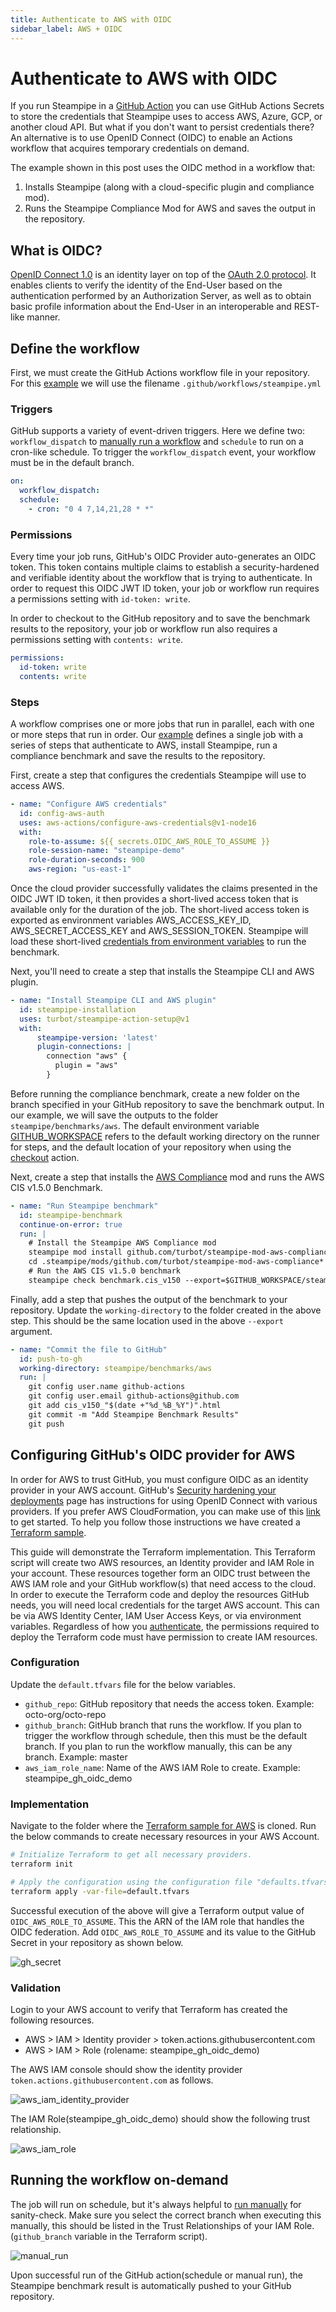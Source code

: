```yaml
---
title: Authenticate to AWS with OIDC
sidebar_label: AWS + OIDC
---
```


# Authenticate to AWS with OIDC

If you run Steampipe in a [GitHub Action](https://steampipe.io/docs/integrations/github_actions/installing_steampipe) you can use GitHub Actions Secrets to store the credentials that Steampipe uses to access AWS, Azure, GCP, or another cloud API. But what if you don't want to persist credentials there? An alternative is to use OpenID Connect (OIDC) to enable an Actions workflow that acquires temporary credentials on demand.

The example shown in this post uses the OIDC method in a workflow that:

1. Installs Steampipe (along with a cloud-specific plugin and compliance mod).
2. Runs the Steampipe Compliance Mod for AWS and saves the output in the repository.

## What is OIDC?

[OpenID Connect 1.0](https://openid.net/specs/openid-connect-core-1_0.html) is an identity layer on top of the [OAuth 2.0 protocol](https://www.rfc-editor.org/rfc/rfc6749). It enables clients to verify the identity of the End-User based on the authentication performed by an Authorization Server, as well as to obtain basic profile information about the End-User in an interoperable and REST-like manner.

## Define the workflow

First, we must create the GitHub Actions workflow file in your repository. For this [example](https://github.com/turbot/steampipe-samples/blob/main/all/github-actions-oidc/aws/steampipe-sample-aws-workflow.yml) we will use the filename `.github/workflows/steampipe.yml`

### Triggers

GitHub supports a variety of event-driven triggers. Here we define two: `workflow_dispatch` to [manually run a workflow](https://docs.github.com/en/actions/managing-workflow-runs/manually-running-a-workflow) and `schedule` to run on a cron-like schedule. To trigger the `workflow_dispatch` event, your workflow must be in the default branch.

```yaml
on:
  workflow_dispatch:
  schedule:
    - cron: "0 4 7,14,21,28 * *"
```

### Permissions

Every time your job runs, GitHub's OIDC Provider auto-generates an OIDC token. This token contains multiple claims to establish a security-hardened and verifiable identity about the workflow that is trying to authenticate. In order to request this OIDC JWT ID token, your job or workflow run requires a permissions setting with `id-token: write`.

In order to checkout to the GitHub repository and to save the benchmark results to the repository, your job or workflow run also requires a permissions setting with `contents: write`.

```yaml
permissions:
  id-token: write
  contents: write
```

### Steps

A workflow comprises one or more jobs that run in parallel, each with one or more steps that run in order. Our [example](https://github.com/turbot/steampipe-samples/blob/d1658920c41da9ff5a2b98ab981ad330f2ee34a8/all/github-actions-oidc/aws/steampipe-sample-aws-workflow.yml#L15) defines a single job with a series of steps that authenticate to AWS, install Steampipe, run a compliance benchmark and save the results to the repository.

First, create a step that configures the credentials Steampipe will use to access AWS.

```yaml
- name: "Configure AWS credentials"
  id: config-aws-auth
  uses: aws-actions/configure-aws-credentials@v1-node16
  with:
    role-to-assume: ${{ secrets.OIDC_AWS_ROLE_TO_ASSUME }}
    role-session-name: "steampipe-demo"
    role-duration-seconds: 900
    aws-region: "us-east-1"
```

Once the cloud provider successfully validates the claims presented in the OIDC JWT ID token, it then provides a short-lived access token that is available only for the duration of the job. The short-lived access token is exported as environment variables AWS_ACCESS_KEY_ID, AWS_SECRET_ACCESS_KEY and AWS_SESSION_TOKEN.
Steampipe will load these short-lived [credentials from environment variables](https://hub.steampipe.io/plugins/turbot/aws#credentials-from-environment-variables) to run the benchmark.

Next, you'll need to create a step that installs the Steampipe CLI and AWS plugin.

```yaml
- name: "Install Steampipe CLI and AWS plugin"
  id: steampipe-installation
  uses: turbot/steampipe-action-setup@v1
  with:
      steampipe-version: 'latest'
      plugin-connections: |
        connection "aws" {
          plugin = "aws"
        }
```

Before running the compliance benchmark, create a new folder on the branch specified in your GitHub repository to save the benchmark output. In our example, we will save the outputs to the folder `steampipe/benchmarks/aws`. The default environment variable [GITHUB_WORKSPACE](https://docs.github.com/en/actions/learn-github-actions/variables#default-environment-variables) refers to the default working directory on the runner for steps, and the default location of your repository when using the [checkout](https://github.com/actions/checkout) action.

Next, create a step that installs the [AWS Compliance](https://hub.steampipe.io/mods/turbot/aws_compliance) mod and runs the AWS CIS v1.5.0 Benchmark.

```yaml
- name: "Run Steampipe benchmark"
  id: steampipe-benchmark
  continue-on-error: true
  run: |
    # Install the Steampipe AWS Compliance mod
    steampipe mod install github.com/turbot/steampipe-mod-aws-compliance
    cd .steampipe/mods/github.com/turbot/steampipe-mod-aws-compliance*
    # Run the AWS CIS v1.5.0 benchmark
    steampipe check benchmark.cis_v150 --export=$GITHUB_WORKSPACE/steampipe/benchmarks/aws/cis_v150_"$(date +"%d_%B_%Y")".html --output=none
```

Finally, add a step that pushes the output of the benchmark to your repository. Update the `working-directory` to the folder created in the above step. This should be the same location used in the above `--export` argument.

```yaml
- name: "Commit the file to GitHub"
  id: push-to-gh
  working-directory: steampipe/benchmarks/aws
  run: |
    git config user.name github-actions
    git config user.email github-actions@github.com
    git add cis_v150_"$(date +"%d_%B_%Y")".html
    git commit -m "Add Steampipe Benchmark Results"
    git push
```

## Configuring GitHub's OIDC provider for AWS

In order for AWS to trust GitHub, you must configure OIDC as an identity provider in your AWS account. GitHub's [Security hardening your deployments](https://docs.github.com/en/actions/deployment/security-hardening-your-deployments) page has instructions for using OpenID Connect with various providers. If you prefer AWS CloudFormation, you can make use of this [link](https://github.com/aws-actions/configure-aws-credentials#sample-iam-role-cloudformation-template) to get started. To help you follow those instructions we have created a [Terraform sample](https://github.com/turbot/steampipe-samples/tree/main/all/github-actions-oidc/aws).

This guide will demonstrate the Terraform implementation. This Terraform script will create two AWS resources, an Identity provider and IAM Role in your account. These resources together form an OIDC trust between the AWS IAM role and your GitHub workflow(s) that need access to the cloud. In order to execute the Terraform code and deploy the resources GitHub needs, you will need local credentials for the target AWS account. This can be via AWS Identity Center, IAM User Access Keys, or via environment variables. Regardless of how you [authenticate](https://registry.terraform.io/providers/hashicorp/aws/latest/docs#authentication-and-configuration), the permissions required to deploy the Terraform code must have permission to create IAM resources.

### Configuration

Update the `default.tfvars` file for the below variables.

* `github_repo`: GitHub repository that needs the access token. Example: octo-org/octo-repo
* `github_branch`: GitHub branch that runs the workflow. If you plan to trigger the workflow through schedule, then this must be the default branch. If you plan to run the workflow manually, this can be any branch. Example: master
* `aws_iam_role_name`: Name of the AWS IAM Role to create. Example: steampipe_gh_oidc_demo

### Implementation

Navigate to the folder where the [Terraform sample for AWS](https://github.com/turbot/steampipe-samples/tree/main/all/github-actions-oidc/aws) is cloned. Run the below commands to create necessary resources in your AWS Account.

```bash
# Initialize Terraform to get all necessary providers.
terraform init

# Apply the configuration using the configuration file "defaults.tfvars"
terraform apply -var-file=default.tfvars
```

Successful execution of the above will give a Terraform output value of `OIDC_AWS_ROLE_TO_ASSUME`. This the ARN of the IAM role that handles the OIDC federation. Add `OIDC_AWS_ROLE_TO_ASSUME` and its value to the GitHub Secret in your repository as shown below.

<div style={{"marginBottom":"2em","borderWidth":"thin", "borderStyle":"solid", "borderColor":"lightgray", "padding":"20px", "width":"90%"}}>
<img alt="gh_secret" src="/images/docs/ci-cd-pipelines/oidc/gh_secret.png" />
</div>

### Validation

Login to your AWS account to verify that Terraform has created the following resources.

* AWS > IAM > Identity provider > token.actions.githubusercontent.com
* AWS > IAM > Role (rolename: steampipe_gh_oidc_demo)

The AWS IAM console should show the identity provider `token.actions.githubusercontent.com` as follows.
<div style={{"marginBottom":"2em","borderWidth":"thin", "borderStyle":"solid", "borderColor":"lightgray", "padding":"20px", "width":"90%"}}>
<img alt="aws_iam_identity_provider" src="/images/docs/ci-cd-pipelines/oidc/aws_iam_identity_provider.png" />
</div>

The IAM Role(steampipe_gh_oidc_demo) should show the following trust relationship.
<div style={{"marginBottom":"2em","borderWidth":"thin", "borderStyle":"solid", "borderColor":"lightgray", "padding":"20px", "width":"90%"}}>
<img alt="aws_iam_role" src="/images/docs/ci-cd-pipelines/oidc/aws_iam_role.png" />
</div>

## Running the workflow on-demand

The job will run on schedule, but it's always helpful to [run manually](https://docs.github.com/en/actions/managing-workflow-runs/manually-running-a-workflow) for sanity-check. Make sure you select the correct branch when executing this manually, this should be listed in the Trust Relationships of your IAM Role. (`github_branch` variable in the Terraform script).

<div style={{"marginBottom":"2em","borderWidth":"thin", "borderStyle":"solid", "borderColor":"lightgray", "padding":"20px", "width":"90%"}}>
<img alt="manual_run" src="/images/docs/ci-cd-pipelines/oidc/manual_run.png" />
</div>

Upon successful run of the GitHub action(schedule or manual run), the Steampipe benchmark result is automatically pushed to your GitHub repository.
